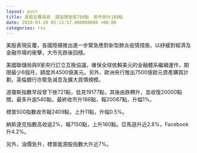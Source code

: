 ```yaml
---
layout: post
title: 美股反覆高收　道指曾挫逾700點　收市倒升188點
date: 2020-03-20 05:13:57.000000000 +08:00
categories: rss
---
```


美股表現反覆，各國陸續推出進一步緊急應對新型肺炎疫情措施，以紓緩對經濟及金融市場的衝擊，大市先跌後回穩。

美國聯儲局與9家央行訂立互換協議，確保全球依賴美元的金融體系繼續運作，期限最少6個月，額度共4500億美元。另外，歐洲央行推出7500億歐元資產購買計劃，英倫銀行亦緊急減息及擴大買債規模。

道瓊斯指數早段曾下挫721點，低見19177點，其後由跌轉升，並收復20000點關，最多升逾540點，最終收市升188點，報20087點，升幅1%。

標普500指數收市報2409點，上升11點，升幅0.5%。

納斯達克指數高收逾2%，報7150點，上升160點。亞馬遜升近2.8%，Facebook升4.2%。

另外，油價急升，標普能源股指數大升近7%。
